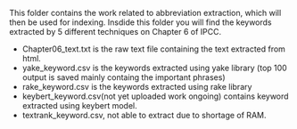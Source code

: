This folder contains the work related to abbreviation extraction, which will then be used for indexing.
Insdide this folder you will find the keywords extracted by 5 different techniques on Chapter 6 of IPCC.

* Chapter06_text.txt is the raw text file containing the text extracted from html.
* yake_keyword.csv is the keywords extracted using yake library (top 100 output is saved mainly containg the important phrases)
* rake_keyword.csv is the keywords extracted using rake library 
* keybert_keyword.csv(not yet uploaded work ongoing) contains keyword extracted using keybert model.
* textrank_keyword.csv, not able to extract due to shortage of RAM.
